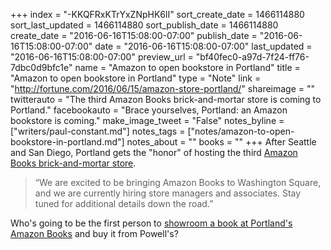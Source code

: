 +++
index = "-KKQFRxKTrYxZNpHK6lI"
sort_create_date = 1466114880
sort_last_updated = 1466114880
sort_publish_date = 1466114880
create_date = "2016-06-16T15:08:00-07:00"
publish_date = "2016-06-16T15:08:00-07:00"
date = "2016-06-16T15:08:00-07:00"
last_updated = "2016-06-16T15:08:00-07:00"
preview_url = "bf40fec0-a97d-7f24-ff76-7dbc0d9bfc1e"
name = "Amazon to open bookstore in Portland"
title = "Amazon to open bookstore in Portland"
type = "Note"
link = "http://fortune.com/2016/06/15/amazon-store-portland/"
shareimage = ""
twitterauto = "The third Amazon Books brick-and-mortar store is coming to Portland."
facebookauto = "Brace yourselves, Portland: an Amazon bookstore is coming."
make_image_tweet = "False"
notes_byline = ["writers/paul-constant.md"]
notes_tags = ["notes/amazon-to-open-bookstore-in-portland.md"]
notes_about = ""
books = ""
+++
After Seattle and San Diego, Portland gets the "honor" of hosting the third [Amazon Books brick-and-mortar store](http://seattlereviewofbooks.com/notes/2015/11/09/the-algorithm-method/). 

<blockquote>“We are excited to be bringing Amazon Books to Washington Square, and we are currently hiring store managers and associates. Stay tuned for additional details down the road.”</blockquote>

Who's going to be the first person to [showroom a book at Portland's Amazon Books](http://seattlereviewofbooks.com/notes/2015/11/06/independent-bookstore-fan-showrooms-amazon-books/) and buy it from Powell's?